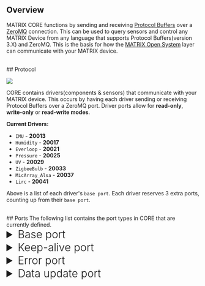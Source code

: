 ## Overview
MATRIX CORE functions by sending and receiving <a href="https://developers.google.com/protocol-buffers/" target="_blank">Protocol Buffers</a> over a <a href="http://zeromq.org/" target="_blank">ZeroMQ</a> connection. This can be used to query sensors and control any MATRIX Device from any language that supports Protocol Buffers(version 3.X) and ZeroMQ. This is the basis for how the [MATRIX Open System](/matrix-os/overview.md) layer can communicate with your MATRIX device. 

<br/>
## Protocol

![](/matrix-core/img/core-flow.png)

CORE contains drivers(components & sensors) that communicate with your MATRIX device. This occurs by having each driver sending or receiving Protocol Buffers over a ZeroMQ port. Driver ports allow for **read-only**, **write-only** or **read-write modes**.

**Current Drivers:**

* `IMU` - **20013**
* `Humidity` - **20017**
* `Everloop` - **20021**
* `Pressure` - **20025**
* `UV` - **20029**
* `ZigbeeBulb` - **20033**
* `MicArray_Alsa` - **20037**
* `Lirc` - **20041**

Above is a list of each driver's `base port`. Each driver reserves 3 extra ports, counting up from their `base port`.

<br/>
## Ports
The following list contains the port types in CORE that are currently defined.
<!-- BASE PORT -->
<details>
<summary style="font-size: 1.75rem; font-weight: 300;">Base port</summary>
The `base port` is used to configure a driver on your MATRIX device. This port is a `ZeroMQ PULL port` that accepts a configuration which is created as a protocol buffer.

To send a configuration you need to send a valid message for the given driver. For example, the Everloop driver (LED array) uses a configuration message to set the LEDs for your MATRIX device.
That configuration message is named `EverloopImage` and it requires 35 instances of the `LEDValue` message added to it. The file for where this is defined can be seen <a href="https://github.com/matrix-io/protocol-buffers/blob/master/matrix_io/malos/v1/io.proto#L26" target="_blank">here</a>.
The message follows:

```language-protobuf
// RGBW values for a single LED
message LedValue {
  uint32 red = 1;
  uint32 green = 2;
  uint32 blue = 3;
  uint32 white = 4;
}

// Everloop image that will hold each LedValue
message EverloopImage {
  repeated LedValue led = 1;
}
```

Once `EverloopImage` message is filled out, it needs to be serialized as a string and sent to the 0MQ configuration port. The LEDs will then be configured to the colors that were defined in `EverloopImage`.
</details>
<!-- KEEP-ALIVE PORT -->
<details>
<summary style="font-size: 1.75rem; font-weight: 300;">Keep-alive port</summary>
`Port`: `base port` + 1

The Keep-alive port is a `ZeroMQ PUSH port` that is required for certain drivers to keep their function alive. Drivers that are pushing data need this in place to let it know if data will continue to be requested. For example, the Everloop driver doesn't require Keep-alive messages, but the Humidity driver does.

Drivers that need Keep-alive messages can be configured using the message that is used for all the configurations. All that's needed is to set the relevant field along with any other driver specific configurations needed. The file can be seen <a href="https://github.com/matrix-io/protocol-buffers/blob/master/matrix_io/malos/v1/driver.proto#L33" target="_blank">here</a>.
The message follows:

```language-protobuf
message DriverConfig {
  // Delay between updates. In seconds.
  float delay_between_updates = 1;
  // Timeout after last ping.
  float timeout_after_last_ping = 2;

  // Other fields Omitted For Readability...
}
```
Keep in mind, the field `timeout_after_last_ping` defaults to 5 seconds if no value is set. If a driver doesn't receive a Keep-alive message after the specified seconds, it will stop sending updates.

Also, any message that is sent to the Keep-alive port will be discarded, so an empty string `""` makes for a good keep-alive message.

</details>
<!-- ERROR PORT -->
<details>
<summary style="font-size: 1.75rem; font-weight: 300;">Error port</summary>
`Port`: `base port` + 2

Programs can subscribe to this port to receive driver related errors. The Error port is a `ZeroMQ PUSH port` that will send you a string of any errors that it has encountered.
</details>
<!-- DATA UPDATE PORT -->
<details>
<summary style="font-size: 1.75rem; font-weight: 300;">Data update port</summary>
`Port`: `base port` + 3

This port is used by drivers that send data (Humidity, UV, etc..). Each driver uses a different message to report data to programs that subscribe for these updates.

To demonstrate, the UV driver will be used as an example. You can find the file <a href="https://github.com/matrix-io/protocol-buffers/blob/master/matrix_io/malos/v1/sense.proto#L52">here</a>.
The message follows:

```language-protobuf
// Basic UV radiation lecture.
message UV{
  // UV index
  float uv_index = 1;
  // 
  string oms_risk = 2;
}
```

Applications that subscribe to UV driver updates will receive a string with serialized messages of type UV. Once received, the message needs to be deserialized by the application for the values can be used.

</details>


<!-- ## Protocol Buffer Specification
Our Protocol Buffer Specifications are currently defined in proto files. Please use these files to inform your ZMQ payloads. More information can be found in the examples below.

Connections to CORE can be made both from localhost (127.0.0.1) and from remote computers that are in the same network. -->